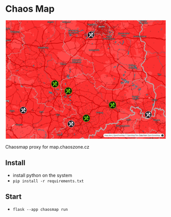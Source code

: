 # Chaos Map

![](./screenshot.png)

Chaosmap proxy for map.chaoszone.cz

## Install

- install python on the system
- `pip install -r requirements.txt`

## Start

- `flask --app chaosmap run`